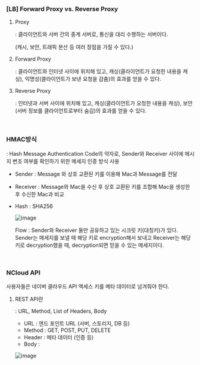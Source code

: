 ### [LB] Forward Proxy vs. Reverse Proxy

1. Proxy

   : 클라이언트와 서버 간의 중계 서버로, 통신을 대리 수행하는 서버이다.

   (캐시, 보안, 트래픽 분산 등 여러 장점을 가질 수 있다.)

2. Forward Proxy

   : 클라이언트와 인터넷 사이에 위치해 있고, 캐싱(클라이언트가 요청한 내용을 캐싱), 익명성(클라이언트가 보낸 요청을 감춤)의 효과를 얻을 수 있다.

3. Reverse Proxy

   : 인터넷과 서버 사이에 위치해 있고, 캐싱(클라이언트가 요청한 내용을 캐싱), 보안(서버 정보를 클라이언트로부터 숨김)의 효과를 얻을 수 있다. 



<br />



### HMAC방식

: Hash Message Authentication Code의 약자로, Sender와 Receiver 사이에 메시지 변조 여부를 확인하기 위한 메세지 인증 방식 사용

- Sender : Message 와 상호 교환된 키를 이용해 Mac과 Message를 전달

- Receiver : Message와 Mac을 수신 후 상호 교환된 키를 조합해 Mac을 생성한 후 수신한 Mac과 비교

- Hash : SHA256

  ![image](https://user-images.githubusercontent.com/42775225/138554607-18ffcfe1-4e3f-4df6-a4cb-159ff197d036.png)

  Flow : Sender와 Receiver 둘만 공유하고 있는 시크릿 키(대칭키)가 있다. Sender는 메세지를 보낼 때 해당 키로 encryption해서 보내고 Receiver는 해당 키로 decryption했을 때, decryption되면 믿을 수 있는 메세지이다.



<br />



### NCloud API

사용자들은 네이버 클라우드 API 엑세스 키를 메타 데이터로 넘겨줘야 한다.

1. REST API란

   : URL, Method, List of Headers, Body 

   - URL : 엔드 포인트 URL (서버, 스토리지, DB 등)
   - Method : GET, POST, PUT, DELETE
   - Header : 메타 데이터 (인증 등)
   - Body : 

   ![image](https://user-images.githubusercontent.com/42775225/138554500-b480f357-2c03-4c22-b07d-d07608b7db10.png)







